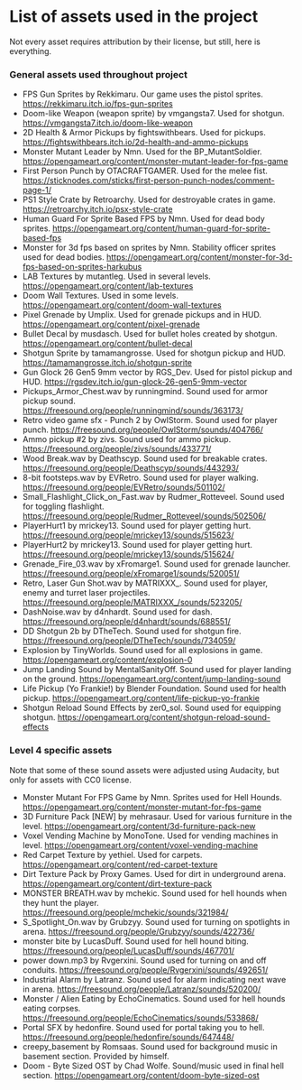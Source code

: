 # List of assets used in the project
Not every asset requires attribution by their license, but still, here is everything.
### General assets used throughout project
- FPS Gun Sprites by Rekkimaru. Our game uses the pistol sprites. https://rekkimaru.itch.io/fps-gun-sprites
- Doom-like Weapon (weapon sprite) by vmgangsta7. Used for shotgun. https://vmgangsta7.itch.io/doom-like-weapon
- 2D Health & Armor Pickups by fightswithbears. Used for pickups. https://fightswithbears.itch.io/2d-health-and-ammo-pickups
- Monster Mutant Leader by Nmn. Used for the BP_MutantSoldier. https://opengameart.org/content/monster-mutant-leader-for-fps-game
- First Person Punch by OTACRAFTGAMER. Used for the melee fist. https://sticknodes.com/sticks/first-person-punch-nodes/comment-page-1/
- PS1 Style Crate by Retroarchy. Used for destroyable crates in game. https://retroarchy.itch.io/psx-style-crate
- Human Guard For Sprite Based FPS by Nmn. Used for dead body sprites. https://opengameart.org/content/human-guard-for-sprite-based-fps
- Monster for 3d fps based on sprites by Nmn. Stability officer sprites used for dead bodies. https://opengameart.org/content/monster-for-3d-fps-based-on-sprites-harkubus
- LAB Textures by mutantleg. Used in several levels. https://opengameart.org/content/lab-textures
- Doom Wall Textures. Used in some levels. https://opengameart.org/content/doom-wall-textures
- Pixel Grenade by Umplix. Used for grenade pickups and in HUD. https://opengameart.org/content/pixel-grenade
- Bullet Decal by musdasch. Used for bullet holes created by shotgun. https://opengameart.org/content/bullet-decal
- Shotgun Sprite by tamamangrosse. Used for shotgun pickup and HUD. https://tamamangrosse.itch.io/shotgun-sprite
- Gun Glock 26 Gen5 9mm vector by RGS_Dev. Used for pistol pickup and HUD. https://rgsdev.itch.io/gun-glock-26-gen5-9mm-vector
- Pickups_Armor_Chest.wav by runningmind. Sound used for armor pickup sound. https://freesound.org/people/runningmind/sounds/363173/
- Retro video game sfx - Punch 2 by OwlStorm. Sound used for player punch. https://freesound.org/people/OwlStorm/sounds/404766/
- Ammo pickup #2 by zivs. Sound used for ammo pickup. https://freesound.org/people/zivs/sounds/433771/
- Wood Break.wav by Deathscyp. Sound used for breakable crates. https://freesound.org/people/Deathscyp/sounds/443293/
- 8-bit footsteps.wav by EVRetro. Sound used for player walking. https://freesound.org/people/EVRetro/sounds/501102/
- Small_Flashlight_Click_on_Fast.wav by Rudmer_Rotteveel. Sound used for toggling flashlight. https://freesound.org/people/Rudmer_Rotteveel/sounds/502506/
- PlayerHurt1 by mrickey13. Sound used for player getting hurt. https://freesound.org/people/mrickey13/sounds/515623/
- PlayerHurt2 by mrickey13. Sound used for player getting hurt. https://freesound.org/people/mrickey13/sounds/515624/
- Grenade_Fire_03.wav by xFromarge1. Sound used for grenade launcher. https://freesound.org/people/xFromarge1/sounds/520051/
- Retro, Laser Gun Shot.wav by MATRIXXX_. Sound used for player, enemy and turret laser projectiles. https://freesound.org/people/MATRIXXX_/sounds/523205/
- DashNoise.wav by d4nhardt. Sound used for dash. https://freesound.org/people/d4nhardt/sounds/688551/
- DD Shotgun 2b by DTheTech. Sound used for shotgun fire. https://freesound.org/people/DTheTech/sounds/734059/
- Explosion by TinyWorlds. Sound used for all explosions in game. https://opengameart.org/content/explosion-0
- Jump Landing Sound by MentalSanityOff. Sound used for player landing on the ground. https://opengameart.org/content/jump-landing-sound
- Life Pickup (Yo Frankie!) by Blender Foundation. Sound used for health pickup. https://opengameart.org/content/life-pickup-yo-frankie
- Shotgun Reload Sound Effects by zer0_sol. Sound used for equipping shotgun. https://opengameart.org/content/shotgun-reload-sound-effects

### Level 4 specific assets
Note that some of these sound assets were adjusted using Audacity, but only for assets with CC0 license.
- Monster Mutant For FPS Game by Nmn. Sprites used for Hell Hounds. https://opengameart.org/content/monster-mutant-for-fps-game
- 3D Furniture Pack [NEW] by mehrasaur. Used for various furniture in the level. https://opengameart.org/content/3d-furniture-pack-new
- Voxel Vending Machine by MonoTone. Used for vending machines in level. https://opengameart.org/content/voxel-vending-machine
- Red Carpet Texture by yethiel. Used for carpets. https://opengameart.org/content/red-carpet-texture
- Dirt Texture Pack by Proxy Games. Used for dirt in underground arena. https://opengameart.org/content/dirt-texture-pack
- MONSTER BREATH.wav by mchekic. Sound used for hell hounds when they hunt the player. https://freesound.org/people/mchekic/sounds/321984/
- S_Spotlight_On.wav by Grubzyy. Sound used for turning on spotlights in arena. https://freesound.org/people/Grubzyy/sounds/422736/
- monster bite by LucasDuff. Sound used for hell hound biting. https://freesound.org/people/LucasDuff/sounds/467701/
- power down.mp3 by Rvgerxini. Sound used for turning on and off conduits. https://freesound.org/people/Rvgerxini/sounds/492651/
- Industrial Alarm by Latranz. Sound used for alarm indicating next wave in arena. https://freesound.org/people/Latranz/sounds/520200/
- Monster / Alien Eating by EchoCinematics. Sound used for hell hounds eating corpses. https://freesound.org/people/EchoCinematics/sounds/533868/
- Portal SFX by hedonfire. Sound used for portal taking you to hell. https://freesound.org/people/hedonfire/sounds/647448/
- creepy_basement by Romsaas. Sound used for background music in basement section. Provided by himself.
- Doom - Byte Sized OST by Chad Wolfe. Sound/music used in final hell section. https://opengameart.org/content/doom-byte-sized-ost
